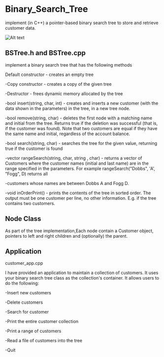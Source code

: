 # Binary_Search_Tree
 implement (in C++) a pointer-based binary search tree to store and retrieve customer data.
 
![Alt text](https://static.packt-cdn.com/products/9781783558476/graphics/B04096_06_03.jpg)
 
 BSTree.h and BSTree.cpp  
 ---
implement a binary search tree that has the following methods
 
Default constructor - creates an empty tree

-Copy constructor - creates a copy of the given tree

-Destructor - frees dynamic memory allocated by the tree

-bool insert(string, char, int) - creates and inserts a new customer (with the data shown in the parameters) in the tree, in a new tree node.

-bool remove(string, char) - deletes the first node with a matching name and initial from the tree. Returns true if the deletion was successful (that is, if the customer was found). Note that two customers are equal if they have the same name and initial, regardless of the account balance.

-bool search(string, char) - searches the tree for the given value, returning true if the customer is found

-vector<Customer> rangeSearch(string, char, string , char) - returns a vector of Customers where the customer names (initial and last name) are in the range specified in the parameters. For example rangeSearch("Dobbs", 'A', "Fogg", D) returns all 

-customers whose names are between Dobbs A and Fogg D.

-void inOrderPrint() - prints the contents of the tree in sorted order. The output must be one customer per line, no other information. E.g. if the tree contains two customers.
 
Node Class
---
As part of the tree implementation,Each node contain a Customer object, pointers to left and right children and (optionally) the parent.

Application
---
customer_app.cpp

I have provided an application to maintain a collection of customers. It uses your binary search tree class as the collection's container. It allows users to do the following:

-Insert new customers

-Delete customers

-Search for customer

-Print the entire customer collection

-Print a range of customers

-Read a file of customers into the tree

-Quit



